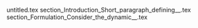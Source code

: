 untitled.tex
section_Introduction_Short_paragraph_defining__.tex
section_Formulation_Consider_the_dynamic__.tex